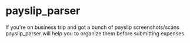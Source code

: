 # payslip_parser
If you're on business trip and got a bunch of payslip screenshots/scans payslip_parser will help you to organize them before submitting expenses
